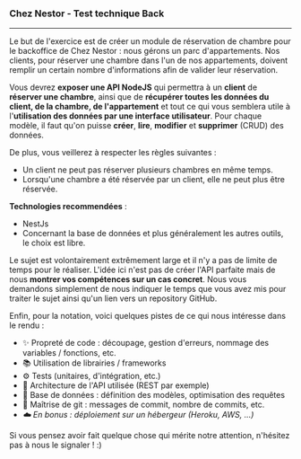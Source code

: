 ### Chez Nestor - Test technique Back

-----

Le but de l'exercice est de créer un module de réservation de chambre pour le backoffice de Chez Nestor : nous gérons un parc d'appartements. Nos clients, pour réserver une chambre dans l'un de nos appartements, doivent remplir un certain nombre d'informations afin de valider leur réservation.

Vous devrez **exposer une API NodeJS** qui permettra à un **client** de **réserver une chambre**, ainsi que de **récupérer toutes les données du client, de la chambre, de l'appartement** et tout ce qui vous semblera utile à l'**utilisation des données par une interface utilisateur**. Pour chaque modèle, il faut qu'on puisse **créer**, **lire**, **modifier** et **supprimer** (CRUD) des données.

De plus, vous veillerez à respecter les règles suivantes :
- Un client ne peut pas réserver plusieurs chambres en même temps.
- Lorsqu'une chambre a été réservée par un client, elle ne peut plus être réservée.


**Technologies recommendées** : 

- NestJs
- Concernant la base de données et plus généralement les autres outils, le choix est libre.

Le sujet est volontairement extrêmement large et il n'y a pas de limite de temps pour le réaliser. L'idée ici n'est pas de créer l'API parfaite mais de nous **montrer vos compétences sur un cas concret**.
Nous vous demandons simplement de nous indiquer le temps que vous avez mis pour traiter le sujet ainsi qu'un lien vers un repository GitHub.

Enfin, pour la notation, voici quelques pistes de ce qui nous intéresse dans le rendu :

- ✨ Propreté de code : découpage, gestion d'erreurs, nommage des variables / fonctions, etc.
- 📚 Utilisation de librairies / frameworks
- ⚙️ Tests (unitaires, d'intégration, etc.)
- 🏦 Architecture de l'API utilisée (REST par exemple)
- 📖 Base de données : définition des modèles, optimisation des requêtes
- 🔀 Maîtrise de git : messages de commit, nombre de commits, etc.
- *☁️ En bonus : déploiement sur un hébergeur (Heroku, AWS, ...)*

Si vous pensez avoir fait quelque chose qui mérite notre attention, n'hésitez pas à nous le signaler ! :) 
